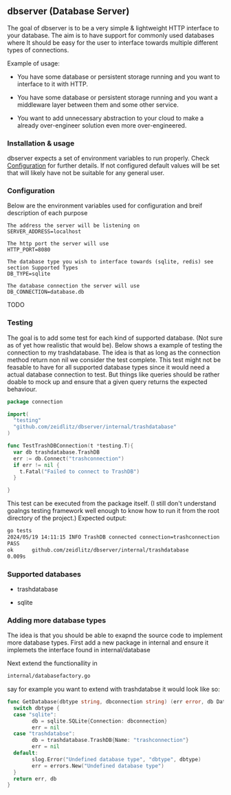 ## dbserver (Database Server)

The goal of dbserver is to be a very simple & lightweight HTTP interface to your database. The aim is to have support for commonly used databases where It should be easy for the user to interface towards multiple different types of connections. 

Example of usage:

- You have some database or persistent storage running and you want to interface to it with HTTP.

- You have some database or persistent storage running and you want a middleware layer between them and some other service. 

- You want to add unnecessary abstraction to your cloud to make a already over-engineer solution even more over-engineered.

### Installation & usage

dbserver expects a set of environment variables to run properly. Check [Configuration](#Configuration) for further details. If not configured default values will be set that will likely have not be suitable for any general user. 


### Configuration

Below are the environment variables used for configuration and breif description of each purpose 

```dosini
The address the server will be listening on 
SERVER_ADDRESS=localhost

The http port the server will use
HTTP_PORT=8080

The database type you wish to interface towards (sqlite, redis) see section Supported Types
DB_TYPE=sqlite

The database connection the server will use
DB_CONNECTION=database.db
```

TODO

### Testing

The goal is to add some test for each kind of supported database. (Not sure as of yet how realistic that would be). Below shows a example of testing the connection to my trashdatabase. The idea is that as long as the connection method return non nil we consider the test complete. This test might not be feasable to have for all supported database types since it would need a actual database connection to test. But things like queries should be rather doable to mock up and ensure that a given query returns the expected behaviour. 

```go
package connection

import(
  "testing"
  "github.com/zeidlitz/dbserver/internal/trashdatabase"
)

func TestTrashDBConnection(t *testing.T){
  var db trashdatabase.TrashDB
  err := db.Connect("trashconnection")
  if err != nil {
    t.Fatal("Failed to connect to TrashDB")
  }

}
```

This test can be executed from the package itself. (I still don't understand goalngs testing framework well enough to know how to run it from the root directory of the project.) Expected output:

```bash
go tests
2024/05/19 14:11:15 INFO TrashDB connected connection=trashconnection
PASS
ok      github.com/zeidlitz/dbserver/internal/trashdatabase
0.009s
```

### Supported databases

- trashdatabase

- sqlite

### Adding more database types

The idea is that you should be able to exapnd the source code to implement more database types. First add a new package in internal and ensure it implemets the interface found in internal/database

Next extend the functionallity in 

```bash
internal/databasefactory.go 
```

say for example you want to extend with trashdatabse it would look like so:


```go
func GetDatabase(dbtype string, dbconnection string) (err error, db Database){
  switch dbtype {
  case "sqlite":
        db = sqlite.SQLite{Connection: dbconnection}
        err = nil
  case "trashdatabse":
        db = trashdatabase.TrashDB{Name: "trashconnection"}
        err = nil
  default:
        slog.Error("Undefined database type", "dbtype", dbtype)
        err = errors.New("Undefined database type")
  }
  return err, db
}
```
